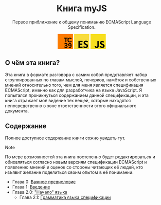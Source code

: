 <hgroup>
    <h1 align='center'>Книга myJS</h1>
    <p align='center'>Первое приближение к общему пониманию ECMAScript Language Specification.</p>
</hgroup>
<div align='center'>
    <img src="/assets/tc39.png" width="50" height="50">
    <img src="/assets/ecma.png" width="50" height="50">
    <img src="/assets/js.png" width="50" height="50">
</div>

## О чём эта книга?

Эта книга в формате разговора с самим собой представляет набор сгруппированных по главам мыслей,
почерков, намёток и собственных мнений относительно того, чем для меня является спецификация
ECMAScript, именно как для разработчика на языке JavaScript. Я попытался проникнуться содержанием
данной спецификации, и эта книга отражает моё видение тех вещей, которые находятся непосредственно в
зоне ответственности этого официального документа.

## Содержание

Полное доступное содержание книги сожно увидеть тут.

> [!NOTE]  
> По мере возможностей эта книга постепенно будет редактироваться и обновляться согласно новым
> версиям спецификации ECMAScript и появлению мнений и оценок со стороны читающих её людей, кто
> изъявит желание поделиться своим опытом в её понимании.

-   Глава 0: [Важное предисловие](/Preface.md)
-   Глава 1: [Введение](/Introduction.md)
-   Глава 2.0: ["Начало" языка](get-started/Chapter_0.md)
    -   Глава 2.1: [Грамматика языка спецификации](get-started/Chapter_1.md)
